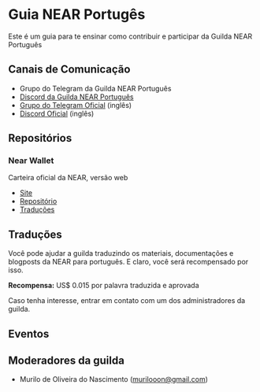 # Guia NEAR Portugês
Este é um guia para te ensinar como contribuir e participar da Guilda NEAR Português

## Canais de Comunicação
- Grupo do Telegram da Guilda NEAR Português
- [Discord da Guilda NEAR Português](https://discord.gg/kcfKR7sycJ)
- [Grupo do Telegram Oficial](https://t.me/cryptonear) (inglês)
- [Discord Oficial](https://discord.gg/WbEXGFxYan) (inglês)

## Repositórios

### Near Wallet
Carteira oficial da NEAR, versão web
- [Site](https://wallet.near.org/)
- [Repositório](https://github.com/near/near-wallet)
- [Traduções](https://github.com/near/near-wallet/tree/master/src/translations)

## Traduções
Você pode ajudar a guilda traduzindo os materiais, documentações e blogposts da NEAR para português. E claro, você será recompensado por isso.

**Recompensa:** US$ 0.015 por palavra traduzida e aprovada

Caso tenha interesse, entrar em contato com um dos administradores da guilda.

## Eventos

## Moderadores da guilda
- Murilo de Oliveira do Nascimento (murilooon@gmail.com)
